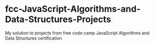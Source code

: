 # fcc-JavaScript-Algorithms-and-Data-Structures-Projects
My solution to projects from free code camp JavaScript Algorithms and Data Structures certification
